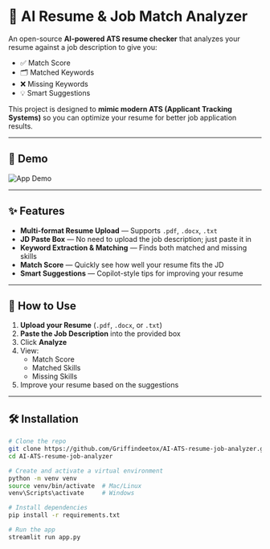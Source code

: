 # 🚀 AI Resume & Job Match Analyzer

An open-source **AI-powered ATS resume checker** that analyzes your resume against a job description to give you:
- ✅ Match Score  
- 🗂 Matched Keywords  
- ❌ Missing Keywords  
- 💡 Smart Suggestions

This project is designed to **mimic modern ATS (Applicant Tracking Systems)** so you can optimize your resume for better job application results.

---

## 🎥 Demo

![App Demo](https://github.com/user-attachments/assets/bffc9900-e909-424f-9f1b-3230bdbce286)

---

## ✨ Features

- **Multi-format Resume Upload** — Supports `.pdf`, `.docx`, `.txt`
- **JD Paste Box** — No need to upload the job description; just paste it in
- **Keyword Extraction & Matching** — Finds both matched and missing skills
- **Match Score** — Quickly see how well your resume fits the JD
- **Smart Suggestions** — Copilot-style tips for improving your resume

---

## 📌 How to Use

1. **Upload your Resume** (`.pdf`, `.docx`, or `.txt`)
2. **Paste the Job Description** into the provided box
3. Click **Analyze**
4. View:
   - Match Score  
   - Matched Skills  
   - Missing Skills  
5. Improve your resume based on the suggestions

---

## 🛠 Installation

```bash
# Clone the repo
git clone https://github.com/Griffindeetox/AI-ATS-resume-job-analyzer.git
cd AI-ATS-resume-job-analyzer

# Create and activate a virtual environment
python -m venv venv
source venv/bin/activate  # Mac/Linux
venv\Scripts\activate     # Windows

# Install dependencies
pip install -r requirements.txt

# Run the app
streamlit run app.py